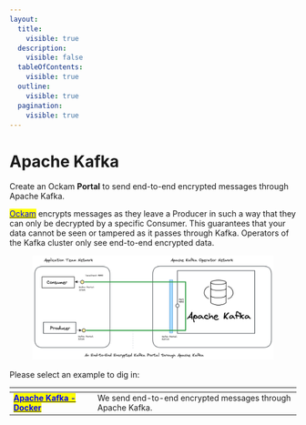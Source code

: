 ```yaml
---
layout:
  title:
    visible: true
  description:
    visible: false
  tableOfContents:
    visible: true
  outline:
    visible: true
  pagination:
    visible: true
---
```


# Apache Kafka

Create an Ockam **Portal** to send end-to-end encrypted messages through Apache Kafka.

[<mark style="color:blue;">Ockam</mark>](../../../) encrypts messages as they leave a Producer in such a way that they can only be decrypted by a specific Consumer. This guarantees that your data cannot be seen or tampered as it passes through Kafka. Operators of the Kafka cluster only see end-to-end encrypted data.

<figure><img src="../../../.gitbook/assets/apache_kafka_docker.png" alt=""><figcaption></figcaption></figure>

Please select an example to dig in:

<table data-card-size="large" data-view="cards"><thead><tr><th></th><th></th></tr></thead><tbody><tr><td><a href="docker.md"><mark style="color:blue;"><strong>Apache Kafka - Docker</strong></mark></a></td><td>We send end-to-end encrypted messages through Apache Kafka.</td></tr></tbody></table>
